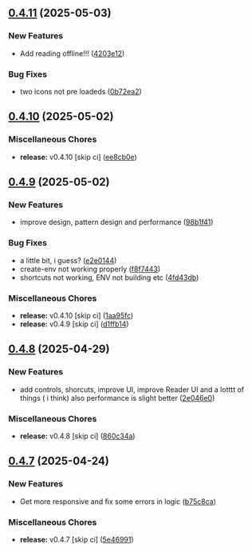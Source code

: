## [0.4.11](https://github.com/manga-you-know/desktop/compare/v0.4.10...v0.4.11) (2025-05-03)


### New Features

* Add reading offline!!! ([4203e12](https://github.com/manga-you-know/desktop/commit/4203e12b806240555dea638bf5865790650392be))


### Bug Fixes

* two icons not pre loadeds ([0b72ea2](https://github.com/manga-you-know/desktop/commit/0b72ea2d9af7b98fbaaeabadedd6fdd9df034e61))

## [0.4.10](https://github.com/manga-you-know/desktop/compare/v0.4.9...v0.4.10) (2025-05-02)


### Miscellaneous Chores

* **release:** v0.4.10 [skip ci] ([ee8cb0e](https://github.com/manga-you-know/desktop/commit/ee8cb0e4cf8e9b783922759456f71333a9532105))

## [0.4.9](https://github.com/manga-you-know/desktop/compare/v0.4.8...v0.4.9) (2025-05-02)


### New Features

* improve design, pattern design and performance ([98b1f41](https://github.com/manga-you-know/desktop/commit/98b1f41001ec43c3d699e6e33f986ee17851e7b7))


### Bug Fixes

* a little bit, i guess? ([e2e0144](https://github.com/manga-you-know/desktop/commit/e2e014412cea7b2a7df16068770311f309a13d04))
* create-env not working properly ([f8f7443](https://github.com/manga-you-know/desktop/commit/f8f744314957804f40af8b978b6d67c431cb555d))
* shortcuts not working, ENV not building etc ([4fd43db](https://github.com/manga-you-know/desktop/commit/4fd43db55d9ba18e2e23ee74a2cc8eb2fe2736b5))


### Miscellaneous Chores

* **release:** v0.4.10 [skip ci] ([1aa95fc](https://github.com/manga-you-know/desktop/commit/1aa95fc75e8c047c461c8c258b476e6afd6796ea))
* **release:** v0.4.9 [skip ci] ([d1ffb14](https://github.com/manga-you-know/desktop/commit/d1ffb142f093c6248d9bd95efadf9aea7bb47641))

## [0.4.8](https://github.com/manga-you-know/desktop/compare/v0.4.7...v0.4.8) (2025-04-29)


### New Features

* add controls, shorcuts, improve UI, improve Reader UI and a lotttt of things ( i think) also performance is slight better ([2e046e0](https://github.com/manga-you-know/desktop/commit/2e046e0f0e3deb52c6bf13e83122ee1fbfb54244))


### Miscellaneous Chores

* **release:** v0.4.8 [skip ci] ([860c34a](https://github.com/manga-you-know/desktop/commit/860c34a7767ceca872ea080d40819250ee697b87))

## [0.4.7](https://github.com/manga-you-know/desktop/compare/v0.4.6...v0.4.7) (2025-04-24)


### New Features

* Get more responsive and fix some errors in logic ([b75c8ca](https://github.com/manga-you-know/desktop/commit/b75c8ca611bb68218d659cb350124703459cf894))


### Miscellaneous Chores

* **release:** v0.4.7 [skip ci] ([5e46991](https://github.com/manga-you-know/desktop/commit/5e46991e701e18194b89e5f01742e367092cbf78))


